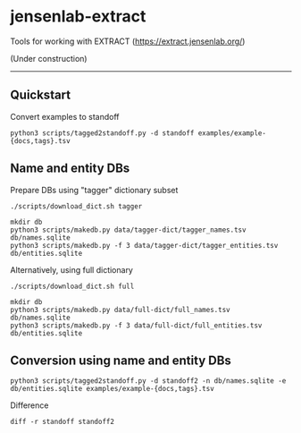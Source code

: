 # jensenlab-extract

Tools for working with EXTRACT (https://extract.jensenlab.org/)

(Under construction)

---

## Quickstart

Convert examples to standoff

```
python3 scripts/tagged2standoff.py -d standoff examples/example-{docs,tags}.tsv
```

## Name and entity DBs

Prepare DBs using "tagger" dictionary subset

```
./scripts/download_dict.sh tagger

mkdir db
python3 scripts/makedb.py data/tagger-dict/tagger_names.tsv db/names.sqlite
python3 scripts/makedb.py -f 3 data/tagger-dict/tagger_entities.tsv db/entities.sqlite
```

Alternatively, using full dictionary

```
./scripts/download_dict.sh full

mkdir db
python3 scripts/makedb.py data/full-dict/full_names.tsv db/names.sqlite
python3 scripts/makedb.py -f 3 data/full-dict/full_entities.tsv db/entities.sqlite
```

## Conversion using name and entity DBs

```
python3 scripts/tagged2standoff.py -d standoff2 -n db/names.sqlite -e db/entities.sqlite examples/example-{docs,tags}.tsv
```

Difference

```
diff -r standoff standoff2
```
